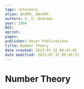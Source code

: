 ```yaml
---
tags: reference
alias: And94, @And94
authors: G. E. Andrews
year: 1994
DOI: 
eprint: 
pages: 
publisher: Dover Publications
title: Number Theory
date created: 2023-07-31 09:43:45
date modified: 2023-07-31 09:45:23
---
```


# Number Theory